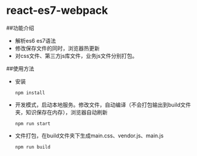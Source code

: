 # react-es7-webpack

##功能介绍
  * 解析es6 es7语法<br />
  * 修改保存文件的同时，浏览器热更新<br />
  * 对css文件、第三方js库文件，业务js文件分别打包。<br />
  
##使用方法
  * 安装<br />
    
    <code>npm install</code><br />
  * 开发模式，启动本地服务。修改文件，自动编译（不会打包输出到build文件夹，知识保存在内存），浏览器自动刷新<br />
  
     <code>npm run start</code>
     
  * 文件打包，在build文件夹下生成main.css、vendor.js、main.js<br />
  
     <code>npm run build</code>
